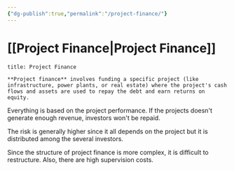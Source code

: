 ```yaml
---
{"dg-publish":true,"permalink":"/project-finance/"}
---
```


# [[Project Finance\|Project Finance]]

```ad-Definizione
title: Project Finance

**Project finance** involves funding a specific project (like infrastructure, power plants, or real estate) where the project's cash flows and assets are used to repay the debt and earn returns on equity.

```

Everything is based on the project performance. If the projects doesn't generate enough revenue, investors won't be repaid.

The risk is generally higher since it all depends on the project but it is distributed among the several investors.

Since the structure of project finance is more complex, it is difficult to restructure. Also, there are high supervision costs.
